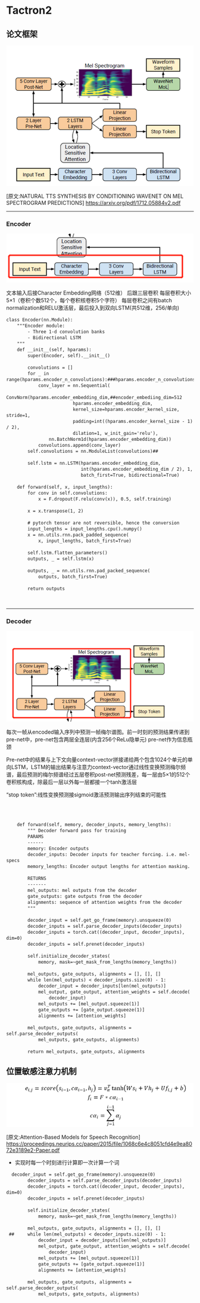# Tactron2
## 论文框架
![](2022-10-03-21-05-42.png)

[原文:NATURAL TTS SYNTHESIS BY CONDITIONING WAVENET ON MEL SPECTROGRAM PREDICTIONS]
<https://arxiv.org/pdf/1712.05884v2.pdf>

***
### Encoder
![](2022-10-03-21-06-52.png)

文本输入后接Character Embedding网络（512维） 后跟三层卷积  每层卷积大小5×1（卷积个数512个，每个卷积核卷积5个字符）  每层卷积之间有batch normalization和RELU激活层，最后投入到双向LSTM(共512维，256/单向)
~~~
class Encoder(nn.Module):
    """Encoder module:
        - Three 1-d convolution banks
        - Bidirectional LSTM
    """
    def __init__(self, hparams):
        super(Encoder, self).__init__()

        convolutions = []
        for _ in range(hparams.encoder_n_convolutions):###hparams.encoder_n_convolutions=5
            conv_layer = nn.Sequential(
                ConvNorm(hparams.encoder_embedding_dim,##encoder_embediing_dim=512
                         hparams.encoder_embedding_dim,
                         kernel_size=hparams.encoder_kernel_size, stride=1,
                         padding=int((hparams.encoder_kernel_size - 1) / 2),
                         dilation=1, w_init_gain='relu'),
                nn.BatchNorm1d(hparams.encoder_embedding_dim))
            convolutions.append(conv_layer)
        self.convolutions = nn.ModuleList(convolutions)##

        self.lstm = nn.LSTM(hparams.encoder_embedding_dim,
                            int(hparams.encoder_embedding_dim / 2), 1,
                            batch_first=True, bidirectional=True)

    def forward(self, x, input_lengths):
        for conv in self.convolutions:
            x = F.dropout(F.relu(conv(x)), 0.5, self.training)

        x = x.transpose(1, 2)

        # pytorch tensor are not reversible, hence the conversion
        input_lengths = input_lengths.cpu().numpy()
        x = nn.utils.rnn.pack_padded_sequence(
            x, input_lengths, batch_first=True)

        self.lstm.flatten_parameters()
        outputs, _ = self.lstm(x)

        outputs, _ = nn.utils.rnn.pad_packed_sequence(
            outputs, batch_first=True)

        return outputs



~~~


***
### Decoder
![](2022-10-03-21-13-04.png)

每次一帧从encoded输入序列中预测一帧梅尔谱图。前一时刻的预测结果传递到pre-net中，pre-net包含两层全连层(内含256个ReLu隐单元)    pre-net作为信息瓶颈

Pre-net中的结果与上下文向量context-vector拼接递给两个包含1024个单元的单向LSTM，LSTM的输出结果与注意力context-vector通过线性变换预测梅尔频谱，最后预测的梅尔频谱经过五层卷积post-net预测残差，每一层由5×1的512个卷积核构成，除最后一层以外每一层都接一个tanh激活层

“stop token”:线性变换预测接sigmoid激活预测输出序列结束的可能性

~~~



    def forward(self, memory, decoder_inputs, memory_lengths):
        """ Decoder forward pass for training
        PARAMS
        ------
        memory: Encoder outputs
        decoder_inputs: Decoder inputs for teacher forcing. i.e. mel-specs
        memory_lengths: Encoder output lengths for attention masking.

        RETURNS
        -------
        mel_outputs: mel outputs from the decoder
        gate_outputs: gate outputs from the decoder
        alignments: sequence of attention weights from the decoder
        """

        decoder_input = self.get_go_frame(memory).unsqueeze(0)
        decoder_inputs = self.parse_decoder_inputs(decoder_inputs)
        decoder_inputs = torch.cat((decoder_input, decoder_inputs), dim=0)
        decoder_inputs = self.prenet(decoder_inputs)

        self.initialize_decoder_states(
            memory, mask=~get_mask_from_lengths(memory_lengths))

        mel_outputs, gate_outputs, alignments = [], [], []
        while len(mel_outputs) < decoder_inputs.size(0) - 1:
            decoder_input = decoder_inputs[len(mel_outputs)]
            mel_output, gate_output, attention_weights = self.decode(
                decoder_input)
            mel_outputs += [mel_output.squeeze(1)]
            gate_outputs += [gate_output.squeeze(1)]
            alignments += [attention_weights]

        mel_outputs, gate_outputs, alignments = self.parse_decoder_outputs(
            mel_outputs, gate_outputs, alignments)

        return mel_outputs, gate_outputs, alignments
~~~
## 位置敏感注意力机制

![](2022-10-03-21-16-24.png)

[原文:Attention-Based Models for Speech Recognition]
<https://proceedings.neurips.cc/paper/2015/file/1068c6e4c8051cfd4e9ea8072e3189e2-Paper.pdf>
* 实现时每一个时刻进行计算即一次计算一个词
~~~
  decoder_input = self.get_go_frame(memory).unsqueeze(0)
        decoder_inputs = self.parse_decoder_inputs(decoder_inputs)
        decoder_inputs = torch.cat((decoder_input, decoder_inputs), dim=0)
        decoder_inputs = self.prenet(decoder_inputs)

        self.initialize_decoder_states(
            memory, mask=~get_mask_from_lengths(memory_lengths))

        mel_outputs, gate_outputs, alignments = [], [], []
 ##     while len(mel_outputs) < decoder_inputs.size(0) - 1:
            decoder_input = decoder_inputs[len(mel_outputs)]
            mel_output, gate_output, attention_weights = self.decode(
                decoder_input)
            mel_outputs += [mel_output.squeeze(1)]
            gate_outputs += [gate_output.squeeze(1)]
            alignments += [attention_weights]

        mel_outputs, gate_outputs, alignments = self.parse_decoder_outputs(
            mel_outputs, gate_outputs, alignments)
~~~



